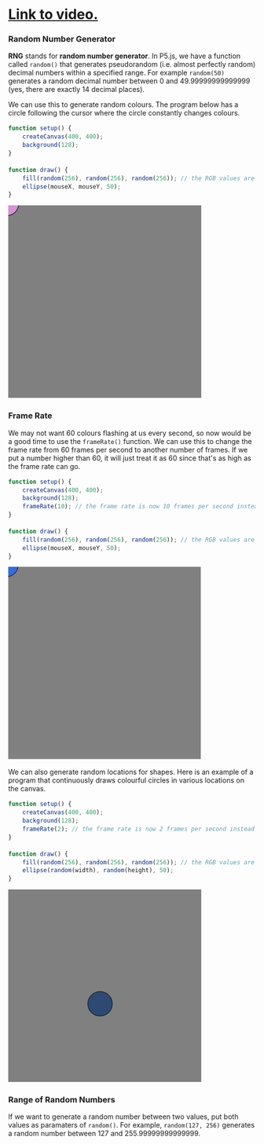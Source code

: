# [Link to video.](https://www.youtube.com/watch?v=jinT2GJxROc&list=PLVD25niNi0BkHx4xw7IW9oDaq5V0wJF7V)

### Random Number Generator

**RNG** stands for **random number generator**. In P5.js, we have a function called `random()` that generates pseudorandom (i.e. almost perfectly random) decimal numbers within a specified range. For example `random(50)` generates a random decimal number between 0 and 49.99999999999999 (yes, there are exactly 14 decimal places).

We can use this to generate random colours. The program below has a circle following the cursor where the circle constantly changes colours.

```js
function setup() {
    createCanvas(400, 400);
    background(128);
}

function draw() {
    fill(random(256), random(256), random(256)); // the RGB values are random
    ellipse(mouseX, mouseY, 50);
}
```

![](../../Images/random_colours_1.gif)

### Frame Rate

We may not want 60 colours flashing at us every second, so now would be a good time to use the `frameRate()` function. We can use this to change the frame rate from 60 frames per second to another number of frames. If we put a number higher than 60, it will just treat it as 60 since that's as high as the frame rate can go.

```js
function setup() {
    createCanvas(400, 400);
    background(128);
    frameRate(10); // the frame rate is now 10 frames per second instead of 60
}

function draw() {
    fill(random(256), random(256), random(256)); // the RGB values are random
    ellipse(mouseX, mouseY, 50);
}
```

![](../../Images/random_colours_2.gif)

We can also generate random locations for shapes. Here is an example of a program that continuously draws colourful circles in various locations on the canvas.

```js
function setup() {
    createCanvas(400, 400);
    background(128);
    frameRate(2); // the frame rate is now 2 frames per second instead of 60
}

function draw() {
    fill(random(256), random(256), random(256)); // the RGB values are random
    ellipse(random(width), random(height), 50);
}
```

![](../../Images/random_colours_3.gif)


### Range of Random Numbers

If we want to generate a random number between two values, put both values as paramaters of `random()`. For example, `random(127, 256)` generates a random number between 127 and 255.99999999999999.
